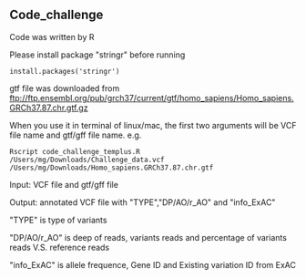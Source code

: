 Code_challenge
----
Code was written by R

Please install package "stringr" before running
```
install.packages('stringr')
```
gtf file was downloaded from ftp://ftp.ensembl.org/pub/grch37/current/gtf/homo_sapiens/Homo_sapiens.GRCh37.87.chr.gtf.gz

When you use it in terminal of linux/mac, the first two arguments will be VCF file name and gtf/gff file name.
e.g.
```
Rscript code_challenge_templus.R /Users/mg/Downloads/Challenge_data.vcf /Users/mg/Downloads/Homo_sapiens.GRCh37.87.chr.gtf 
```
Input: VCF file and gtf/gff file

Output: annotated VCF file with "TYPE","DP/AO/r_AO" and "info_ExAC"

"TYPE" is type of variants

"DP/AO/r_AO" is deep of reads, variants reads and percentage of variants reads V.S. reference reads 

"info_ExAC" is allele frequence, Gene ID and Existing variation ID from ExAC
